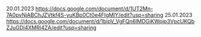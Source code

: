 20.01.2023
https://docs.google.com/document/d/1UT2Mn-7A0pvNjABChJZVtkf4S-yuKBp0Ct0e4FIgMlY/edit?usp=sharing
25.01.2023
https://docs.google.com/document/d/1bipV_VgFQn6lMDGiKWpjp3VpcUKQbZJuGDi4XMRl4ZA/edit?usp=sharing

